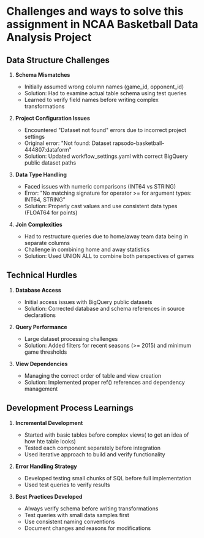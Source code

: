 # Challenges and ways to solve this assignment in NCAA Basketball Data Analysis Project

## Data Structure Challenges
1. **Schema Mismatches**
   - Initially assumed wrong column names (game_id, opponent_id)
   - Solution: Had to examine actual table schema using test queries
   - Learned to verify field names before writing complex transformations

2. **Project Configuration Issues**
   - Encountered "Dataset not found" errors due to incorrect project settings
   - Original error: "Not found: Dataset rapsodo-basketball-444807:dataform"
   - Solution: Updated workflow_settings.yaml with correct BigQuery public dataset paths

3. **Data Type Handling**
   - Faced issues with numeric comparisons (INT64 vs STRING)
   - Error: "No matching signature for operator >= for argument types: INT64, STRING"
   - Solution: Properly cast values and use consistent data types (FLOAT64 for points)

4. **Join Complexities**
   - Had to restructure queries due to home/away team data being in separate columns
   - Challenge in combining home and away statistics
   - Solution: Used UNION ALL to combine both perspectives of games

## Technical Hurdles
1. **Database Access**
   - Initial access issues with BigQuery public datasets
   - Solution: Corrected database and schema references in source declarations

2. **Query Performance**
   - Large dataset processing challenges
   - Solution: Added filters for recent seasons (>= 2015) and minimum game thresholds

3. **View Dependencies**
   - Managing the correct order of table and view creation
   - Solution: Implemented proper ref() references and dependency management

## Development Process Learnings
1. **Incremental Development**
   - Started with basic tables before complex views( to get an idea of how hte table looks)
   - Tested each component separately before integration
   - Used iterative approach to build and verify functionality

2. **Error Handling Strategy**
   - Developed testing small chunks of SQL before full implementation
   - Used test queries to verify results
  

3. **Best Practices Developed**
   - Always verify schema before writing transformations
   - Test queries with small data samples first
   - Use consistent naming conventions
   - Document changes and reasons for modifications

